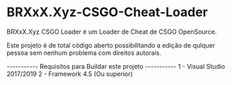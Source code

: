 # BRXxX.Xyz-CSGO-Cheat-Loader
BRXxX.Xyz CSGO Loader é um Loader de Cheat de CSGO OpenSource.

Este projeto é de total código aberto possibilitando a edição de qulquer pessoa sem nenhum problema com direitos autorais.


----------- Requisitos para Buildar este projeto -----------
1 - Visual Studio 2017/2019
2 - Framework 4.5 (Ou superior)
